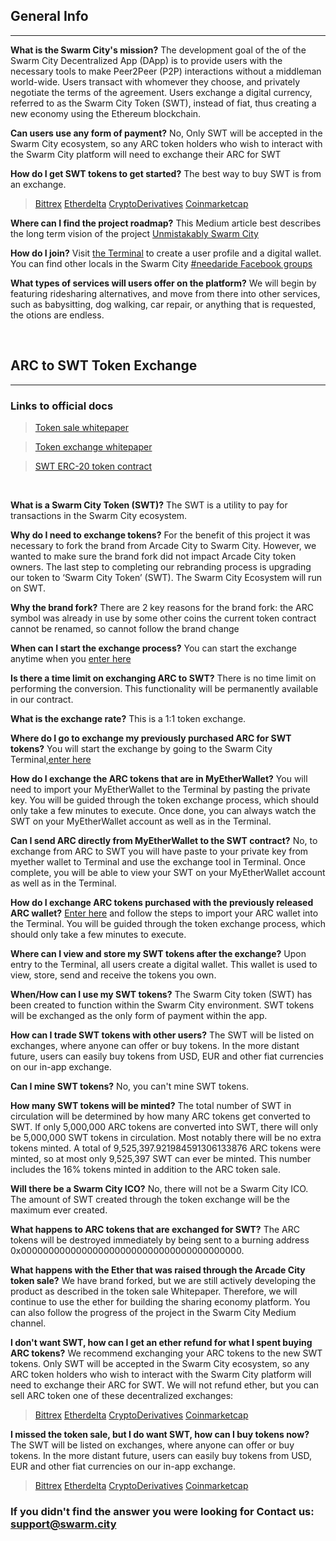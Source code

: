 ## General Info
---


**What is the Swarm City's mission?**
The development goal of the of the Swarm City Decentralized App (DApp) is to provide users with the necessary tools to make Peer2Peer (P2P) interactions without a middleman world-wide. Users transact with whomever they choose, and privately negotiate the terms of the agreement. Users exchange a digital currency, referred to as the Swarm City Token (SWT), instead of fiat, thus creating a new economy using the Ethereum blockchain.

**Can users use any form of payment?**
No, Only SWT will be accepted in the Swarm City ecosystem, so any ARC token holders who wish to interact with the Swarm City platform will need to exchange their ARC for SWT

**How do I get SWT tokens to get started?**
The best way to buy SWT is from an exchange.
> [Bittrex](https://bittrex.com/Market/Index?MarketName=BTC-SWT)
[Etherdelta](https://etherdelta.github.io/#SWT-ETH)
[CryptoDerivatives](https://cryptoderivatives.market/token/SWT)
[Coinmarketcap](http://coinmarketcap.com/assets/swarm-city/)

**Where can I find the project roadmap?**
This Medium article best describes the long term vision of the project [Unmistakably Swarm City](https://press.swarm.city/unmistakably-swarm-city-9522606f88)

**How do I join?**
Visit [the Terminal](https://swarm.city) to create a user profile and a digital wallet. You can find other locals in the Swarm City [#needaride Facebook groups](https://swarmedup.com)

**What types of services will users offer on the platform?**
We will begin by featuring ridesharing alternatives, and move from there into other services, such as babysitting, dog walking, car repair, or anything that is requested, the otions are endless.


<br>


## ARC to SWT Token Exchange
---

### Links to official docs


> [Token sale whitepaper](https://drive.google.com/file/d/0B9RSMdR2vWssV2JJX0t6dmN6SUk/view)

> [Token exchange whitepaper](https://github.com/swarmcity/sc-token/blob/master/token-exchange-miniwhitepaper.md)

> [SWT ERC-20 token contract](https://etherscan.io/token/0xB9e7F8568e08d5659f5D29C4997173d84CdF2607)


<br>


**What is a Swarm City Token (SWT)?**
The SWT is a utility to pay for transactions in the Swarm City ecosystem.

**Why do I need to exchange tokens?**
For the benefit of this project it was necessary to fork the brand from Arcade City to Swarm City. 
However, we wanted to make sure the brand fork did not impact Arcade City token owners. 
The last step to completing our rebranding process is upgrading our token to ‘Swarm City Token’ (SWT).
The Swarm City Ecosystem will run on SWT.

**Why the brand fork?**
There are 2 key reasons for the brand fork:
the ARC symbol was already in use by some other coins
the current token contract cannot be renamed, so cannot follow the brand change

**When can I start the exchange process?**
You can start the exchange anytime when you [enter here]( https://swarm.city/)

**Is there a time limit on exchanging ARC to SWT?**
There is no time limit on performing the conversion. This functionality will be permanently available in our contract.

**What is the exchange rate?**
This is a 1:1 token exchange. 

**Where do I go to exchange my previously purchased ARC for SWT tokens?**
You will start the exchange by going to the Swarm City Terminal,[enter here]( https://swarm.city)

**How do I exchange the ARC tokens that are in MyEtherWallet?**
You will need to import your MyEtherWallet to the Terminal by pasting the private key. You will be guided through the token exchange process, which should only take a few minutes to execute.
Once done, you can always watch the SWT on your MyEtherWallet account as well as in the Terminal.

**Can I send ARC directly from MyEtherWallet to the SWT contract?**
No, to exchange from ARC to SWT you will have paste to your private key from myether wallet to Terminal and use the exchange tool in Terminal. Once complete, you will be able to view your SWT on your MyEtherWallet account as well as in the Terminal.

**How do I exchange ARC tokens purchased with the previously released ARC wallet?**
[Enter here]( https://swarm.city/) and follow the steps to import your ARC wallet into the Terminal. You will be guided through the token exchange process, which should only take a few minutes to execute.

**Where can I view and store my SWT tokens after the exchange?**
Upon entry to the Terminal, all users create a digital wallet. This wallet is used to view, store, send and receive the tokens you own.

**When/How can I use my SWT tokens?**
The Swarm City token (SWT) has been created to function within the Swarm City environment. SWT tokens will be exchanged as the only form of payment within the app. 

**How can I trade SWT tokens with other users?**
The SWT will be listed on exchanges, where anyone can offer or buy tokens. In the more distant future, users can easily buy tokens from USD, EUR and other fiat currencies on our in-app exchange.

**Can I mine SWT tokens?**
No, you can't mine SWT tokens.  

**How many SWT tokens will be minted?**
The total number of SWT in circulation will be determined by how many ARC tokens get converted to SWT. If only 5,000,000 ARC tokens are converted into SWT, there will only be 5,000,000 SWT tokens in circulation.
Most notably there will be no extra tokens minted. A total of 9,525,397.921984591306133876 ARC tokens were minted, so at most only 9,525,397 SWT can ever be minted. This number includes the 16% tokens minted in addition to the ARC token sale.

**Will there be a Swarm City ICO?**
No, there will not be a Swarm City ICO. The amount of SWT created through the token exchange will be the maximum ever created.

**What happens to ARC tokens that are exchanged for SWT?**
The ARC tokens will be destroyed immediately by being sent to a burning address 0x0000000000000000000000000000000000000000. 

**What happens with the Ether that was raised through the Arcade City token sale?**
We have brand forked, but we are still actively developing the product as described in the token sale Whitepaper.
Therefore, we will continue to use the ether for building the sharing economy platform.
You can also follow the progress of the project in the Swarm City Medium channel.

**I don't want SWT, how can I get an ether refund for what I spent buying ARC tokens?**
We recommend exchanging your ARC tokens to the new SWT tokens. Only SWT will be accepted in the Swarm City ecosystem, so any ARC token holders who wish to interact with the Swarm City platform will need to exchange their ARC for SWT.
We will not refund ether, but you can sell ARC token one of these decentralized exchanges:
> [Bittrex](https://bittrex.com/Market/Index?MarketName=BTC-SWT)
[Etherdelta](https://etherdelta.github.io/#SWT-ETH)
[CryptoDerivatives](https://cryptoderivatives.market/token/SWT)
[Coinmarketcap](http://coinmarketcap.com/assets/swarm-city/)

**I missed the token sale, but I do want SWT, how can I buy tokens now?**
The SWT will be listed on exchanges, where anyone can offer or buy tokens. In the more distant future, users can easily buy tokens from USD, EUR and other fiat currencies on our in-app exchange.
> [Bittrex](https://bittrex.com/Market/Index?MarketName=BTC-SWT)
[Etherdelta](https://etherdelta.github.io/#SWT-ETH)
[CryptoDerivatives](https://cryptoderivatives.market/token/SWT)
[Coinmarketcap](http://coinmarketcap.com/assets/swarm-city/)


### If you didn't find the answer you were looking for Contact us: support@swarm.city
